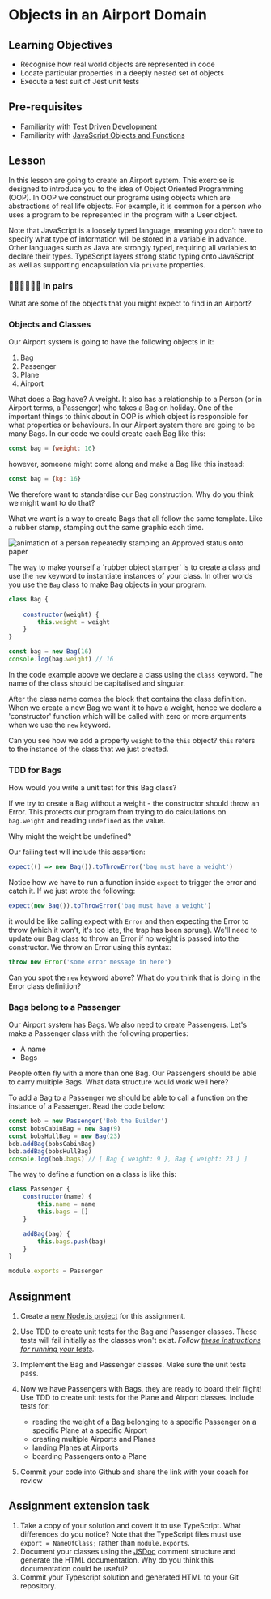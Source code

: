 # Objects in an Airport Domain

## Learning Objectives
* Recognise how real world objects are represented in code
* Locate particular properties in a deeply nested set of objects
* Execute a test suit of Jest unit tests

## Pre-requisites
* Familiarity with [Test Driven Development](/curriculum/Bootcamp/Unit-1-Object_Oriented_Programming/0.1.2-Test_Driven_Development)
* Familiarity with [JavaScript Objects and Functions](/curriculum/Bootcamp/Unit-1-Object_Oriented_Programming/0.1.1-JavaScript_Objects_And_Functions)

## Lesson
In this lesson are going to create an Airport system. This exercise is designed to introduce you to the idea of Object Oriented Programming (OOP). In OOP we construct our programs using objects which are abstractions of real life objects. For example, it is common for a person who uses a program to be represented in the program with a User object.

Note that JavaScript is a loosely typed language, meaning you don't have to specify what type of information will be stored in a variable in advance. Other languages such as Java are strongly typed, requiring all variables to declare their types. TypeScript layers strong static typing onto JavaScript as well as supporting encapsulation via `private` properties.

### 👩🏾‍💻👨🏻‍💻 In pairs
What are some of the objects that you might expect to find in an Airport?

### Objects and Classes
Our Airport system is going to have the following objects in it:

1. Bag
2. Passenger
3. Plane
4. Airport

What does a Bag have? A weight. It also has a relationship to a Person (or in Airport terms, a Passenger) who takes a Bag on holiday. One of the important things to think about in OOP is which object is responsible for what properties or behaviours. In our Airport system there are going to be many Bags. In our code we could create each Bag like this:

```javascript
const bag = {weight: 16}
```

however, someone might come along and make a Bag like this instead:

```javascript
const bag = {kg: 16}
```

We therefore want to standardise our Bag construction. Why do you think we might want to do that? 

What we want is a way to create Bags that all follow the same template. Like a rubber stamp, stamping out the same graphic each time.

![animation of a person repeatedly stamping an Approved status onto paper](https://media.giphy.com/media/LpGDCmF87M24T6Sn6p/giphy.gif)

The way to make yourself a 'rubber object stamper' is to create a class and use the `new` keyword to instantiate instances of your class. In other words you use the `Bag` class to make Bag objects in your program.

```javascript
class Bag {
    
    constructor(weight) {
        this.weight = weight
    }
}

const bag = new Bag(16)
console.log(bag.weight) // 16
```
In the code example above we declare a class using the `class` keyword. The name of the class should be capitalised and singular. 

After the class name comes the block that contains the class definition. When we create a new Bag we want it to have a weight, hence we declare a 'constructor' function which will be called with zero or more arguments when we use the `new` keyword. 

Can you see how we add a property `weight` to the `this` object? `this` refers to the instance of the class that we just created.

### TDD for Bags

How would you write a unit test for this Bag class?

If we try to create a Bag without a weight - the constructor should throw an Error. This protects our program from trying to do calculations on `bag.weight` and reading `undefined` as the value. 

Why might the weight be undefined?

Our failing test will include this assertion:
```javascript
expect(() => new Bag()).toThrowError('bag must have a weight')
```

Notice how we have to run a function inside `expect` to trigger the error and catch it. If we just wrote the following:

```javascript
expect(new Bag()).toThrowError('bag must have a weight')
```

it would be like calling expect with `Error` and then expecting the Error to throw (which it won't, it's too late, the trap has been sprung). We'll need to update our Bag class to throw an Error if no weight is passed into the constructor. We throw an Error using this syntax:

```javascript
throw new Error('some error message in here')
```

Can you spot the `new` keyword above? What do you think that is doing in the Error class definition?

### Bags belong to a Passenger

Our Airport system has Bags. We also need to create Passengers. Let's make a Passenger class with the following properties:

  * A name
  * Bags

People often fly with a more than one Bag. Our Passengers should be able to carry multiple Bags. What data structure would work well here?

To add a Bag to a Passenger we should be able to call a function on the instance of a Passenger. Read the code below:

```javascript
const bob = new Passenger('Bob the Builder')
const bobsCabinBag = new Bag(9)
const bobsHullBag = new Bag(23)
bob.addBag(bobsCabinBag)
bob.addBag(bobsHullBag)
console.log(bob.bags) // [ Bag { weight: 9 }, Bag { weight: 23 } ]
```
The way to define a function on a class is like this:
```javascript
class Passenger {
    constructor(name) {
        this.name = name
        this.bags = []
    }

    addBag(bag) {
        this.bags.push(bag)
    }
}

module.exports = Passenger
```

## Assignment
  1. Create a [new Node.js project](/curriculum/Bootcamp/FAQ#createNewProject) for this assignment.

  1. Use TDD to create unit tests for the Bag and Passenger classes. These tests will fail initially as the classes won't exist. _Follow [these instructions for running your tests](/curriculum/Bootcamp/FAQ#runJestTests)._

  1. Implement the Bag and Passenger classes. Make sure the unit tests pass.

  1. Now we have Passengers with Bags, they are ready to board their flight! Use TDD to create unit tests for the Plane and Airport classes. Include tests for:
     * reading the weight of a Bag belonging to a specific Passenger on a specific Plane at a specific Airport
     * creating multiple Airports and Planes
     * landing Planes at Airports
     * boarding Passengers onto a Plane

  1. Commit your code into Github and share the link with your coach for review

## Assignment extension task
  1. Take a copy of your solution and covert it to use TypeScript. What differences do you notice? Note that the TypeScript files must use `export = NameOfClass;` rather than `module.exports`. 
  1. Document your classes using the [JSDoc](https://jsdoc.app/) comment structure and generate the HTML documentation. Why do you think this documentation could be useful?
  1. Commit your Typescript solution and generated HTML to your Git repository.
